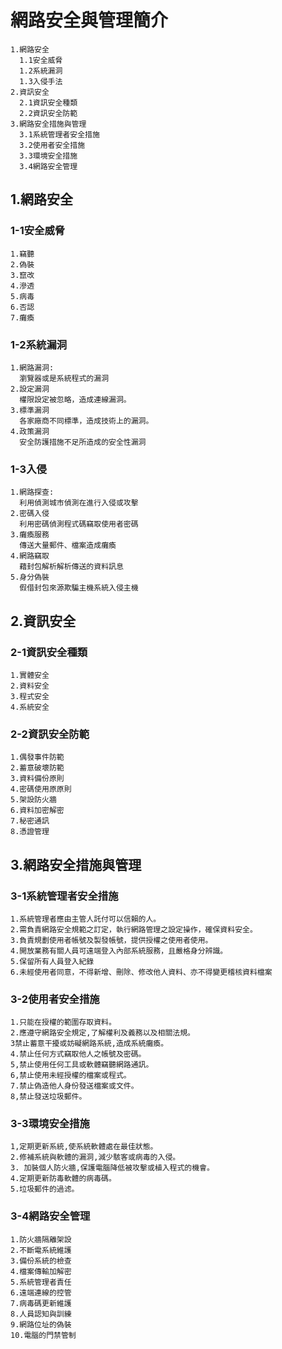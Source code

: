 # 網路安全與管理簡介
```
1.網路安全
  1.1安全威脅
  1.2系統漏洞
  1.3入侵手法
2.資訊安全
  2.1資訊安全種類
  2.2資訊安全防範
3.網路安全措施與管理
  3.1系統管理者安全措施
  3.2使用者安全措施
  3.3環境安全措施
  3.4網路安全管理
```

## 1.網路安全
### 1-1安全威脅
```
1.竊聽
2.偽裝
3.竄改
4.滲透
5.病毒
6.否認
7.癱瘓
```
### 1-2系統漏洞
```
1.網路漏洞:
  瀏覽器或是系統程式的漏洞
2.設定漏洞
  權限設定被忽略，造成連線漏洞。
3.標準漏洞
  各家廠商不同標準，造成技術上的漏洞。
4.政策漏洞
  安全防護措施不足所造成的安全性漏洞
```
### 1-3入侵
```
1.網路探查:
  利用偵測城市偵測在進行入侵或攻擊
2.密碼入侵
  利用密碼偵測程式碼竊取使用者密碼
3.癱瘓服務
  傳送大量郵件、檔案造成癱瘓
4.網路竊取
  藉封包解析解析傳送的資料訊息
5.身分偽裝
  假借封包來源欺騙主機系統入侵主機
```
## 2.資訊安全
### 2-1資訊安全種類
```
1.實體安全
2.資料安全
3.程式安全
4.系統安全
``` 
### 2-2資訊安全防範
```
1.偶發事件防範
2.蓄意破壞防範
3.資料備份原則
4.密碼使用原原則
5.架設防火牆
6.資料加密解密
7.秘密通訊
8.憑證管理
```
## 3.網路安全措施與管理
### 3-1系統管理者安全措施
```
1.系統管理者應由主管人託付可以信賴的人。
2.需負責網路安全規範之訂定，執行網路管理之設定操作，確保資料安全。
3.負責規劃使用者帳號及製發帳號，提供授權之使用者使用。
4.開放業務有關人員可遠端登入內部系統服務，且嚴格身分辨識。
5.保留所有人員登入紀錄
6.未經使用者同意，不得新增、刪除、修改他人資料、亦不得變更稽核資料檔案
```
### 3-2使用者安全措施
```
1.只能在授權的範圍存取資料。
2.應遵守網路安全規定,了解權利及義務以及相關法規。
3禁止蓄意干擾或妨礙網路系統,造成系統癱瘓。
4.禁止任何方式竊取他人之帳號及密碼。
5,禁止使用任何工具或軟體竊聽網路通訊。
6,禁止使用未經授權的檔案或程式。
7.禁止偽造他人身份發送檔案或文件。
8,禁止發送垃圾郵件。
```
### 3-3環境安全措施
```
1,定期更新系統,使系統軟體處在最佳狀態。
2.修補系統與軟體的漏洞,減少駭客或病毒的入侵。
3. 加裝個人防火牆,保護電腦降低被攻擊或植入程式的機會。
4.定期更新防毒軟體的病毒碼。
5.垃圾郵件的過滤。
```
### 3-4網路安全管理
```
1.防火牆隔離架設
2.不斷電系統維護
3.備份系統的檢查
4.檔案傳輸加解密
5.系統管理者責任
6.遠端連線的控管
7.病毒碼更新維護
8.人員認知與訓練
9.網路位址的偽裝
10.電腦的門禁管制
```
